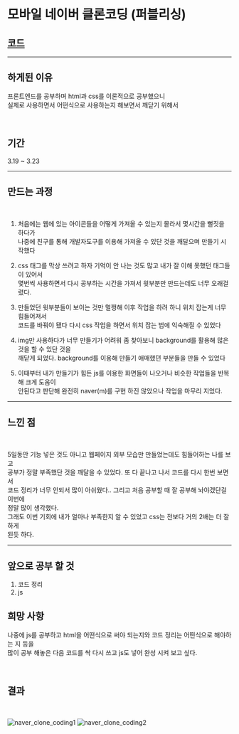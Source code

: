 # 모바일 네이버 클론코딩 (퍼블리싱)
## [코드](https://github.com/yj0216/m_naver_clone_coding)

*** 
## 하게된 이유  
프론트엔드를 공부하며 html과 css를 이론적으로 공부했으니   
실제로 사용하면서 어떤식으로 사용하는지 해보면서 깨닫기 위해서   
  
<br>

## 기간
3.19 ~ 3.23

*** 
## 만드는 과정
<br>

1. 처음에는 웹에 있는 아이콘들을 어떻게 가져올 수 있는지 몰라서 몇시간을 뻘짓을 하다가  
   나중에 친구를 통해 개발자도구를 이용해 가져올 수 있단 것을 깨달으며 만들기 시작했다  

2. css 태그를 막상 쓰려고 하자 기억이 안 나는 것도 많고 내가 잘 이해 못했던 태그들이 있어서  
   몇번씩 사용하면서 다시 공부하는 시간을 가져서 윗부분만 만드는데도 너무 오래걸렸다.  
  
3. 만들었던 윗부분들이 보이는 것만 멀쩡해 이후 작업을 하려 하니 위치 잡는게 너무 힘들어져서  
   코드를 바꿔야 됐다 다시 css 작업을 하면서 위치 잡는 법에 익숙해질 수 있었다  
  
4. img만 사용하다가 너무 만들기가 어려워 좀 찾아보니 background를 활용해 많은 것을 할 수 있단 것을  
   깨닫게 되었다. background를 이용해 만들기 애매했던 부분들을 만들 수 있었다  
  
5. 이때부터 내가 만들기가 힘든 js를 이용한 화면들이 나오거나 비슷한 작업들을 반복해 크게 도움이   
   안된다고 판단해 완전히 naver(m)를 구현 하진 않았으나 작업을 마무리 지었다.  
  
    
***
## 느낀 점
<br>

5일동안 기능 넣은 것도 아니고 웹페이지 외부 모습만 만들었는데도 힘들어하는 나를 보고  
공부가 정말 부족했단 것을 깨달을 수 있었다. 또 다 끝나고 나서 코드를 다시 한번 보면서  
코드 정리가 너무 안되서 많이 아쉬웠다.. 그리고 처음 공부할 때 잘 공부해 놔야겠단걸 이번에  
정말 많이 생각했다.    
그래도 이번 기회에 내가 얼마나 부족한지 알 수 있었고 css는 전보다 거의 2배는 더 잘하게  
된듯 하다. 
<br>

***

## 앞으로 공부 할 것
1. 코드 정리    
2. js
  
    
## 희망 사항

나중에 js를 공부하고 html을 어떤식으로 써야 되는지와 코드 정리는 어떤식으로 해야하는 지 등을  
많이 공부 해놓은 다음 코드를 싹 다시 쓰고 js도 넣어 완성 시켜 보고 싶다.  

<br>

## 결과

<br>

![naver_clone_coding1](https://user-images.githubusercontent.com/103087994/227393371-d1b7096c-1d69-4f60-8208-a5957e8a41c1.png)
![naver_clone_coding2](https://user-images.githubusercontent.com/103087994/227393413-498a35ab-4145-4afc-9acf-d1952cc6af07.png)
